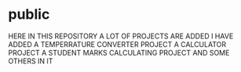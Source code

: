 # public
HERE IN THIS REPOSITORY A LOT OF PROJECTS ARE ADDED
I HAVE ADDED A TEMPERRATURE CONVERTER PROJECT
A CALCULATOR PROJECT
A STUDENT MARKS CALCULATING PROJECT AND SOME OTHERS IN IT
